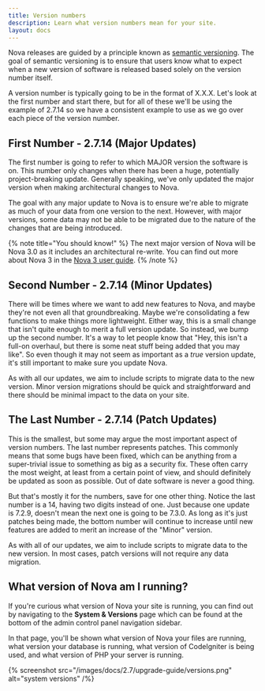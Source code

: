 ```yaml
---
title: Version numbers
description: Learn what version numbers mean for your site.
layout: docs
---
```


Nova releases are guided by a principle known as [semantic versioning](http://semver.org). The goal of semantic versioning is to ensure that users know what to expect when a new version of software is released based solely on the version number itself.

A version number is typically going to be in the format of X.X.X. Let's look at the first number and start there, but for all of these we'll be using the example of 2.7.14 so we have a consistent example to use as we go over each piece of the version number.

## First Number - 2.7.14 (Major Updates)

The first number is going to refer to which MAJOR version the software is on. This number only changes when there has been a huge, potentially project-breaking update. Generally speaking, we've only updated the major version when making architectural changes to Nova.

The goal with any major update to Nova is to ensure we're able to migrate as much of your data from one version to the next. However, with major versions, some data may not be able to be migrated due to the nature of the changes that are being introduced.

{% note title="You should know!" %}
The next major version of Nova will be Nova 3.0 as it includes an architectural re-write. You can find out more about Nova 3 in the [Nova 3 user guide](/docs/3.0/introduction).
{% /note %}

## Second Number - 2.7.14 (Minor Updates)

There will be times where we want to add new features to Nova, and maybe they're not even all that groundbreaking. Maybe we're consolidating a few functions to make things more lightweight. Either way, this is a small change that isn't quite enough to merit a full version update. So instead, we bump up the second number. It's a way to let people know that "Hey, this isn't a full-on overhaul, but there is some neat stuff being added that you may like". So even though it may not seem as important as a *true* version update, it's still important to make sure you update Nova.

As with all our updates, we aim to include scripts to migrate data to the new version. Minor version migrations should be quick and straightforward and there should be minimal impact to the data on your site.

## The Last Number - 2.7.14 (Patch Updates)

This is the smallest, but some may argue the most important aspect of version numbers. The last number represents patches. This commonly means that some bugs have been fixed, which can be anything from a super-trivial issue to something as big as a security fix. These often carry the most weight, at least from a certain point of view, and should definitely be updated as soon as possible. Out of date software is never a good thing.

But that's mostly it for the numbers, save for one other thing. Notice the last number is a 14, having two digits instead of one. Just because one update is 7.2.9, doesn't mean the next one is going to be 7.3.0. As long as it's just patches being made, the bottom number will continue to increase until new features are added to merit an increase of the "Minor" version.

As with all of our updates, we aim to include scripts to migrate data to the new version. In most cases, patch versions will not require any data migration.

## What version of Nova am I running?

If you're curious what version of Nova your site is running, you can find out by navigating to the **System & Versions** page which can be found at the bottom of the admin control panel navigation sidebar.

In that page, you'll be shown what version of Nova your files are running, what version your database is running, what version of CodeIgniter is being used, and what version of PHP your server is running.

{% screenshot src="/images/docs/2.7/upgrade-guide/versions.png" alt="system versions" /%}
